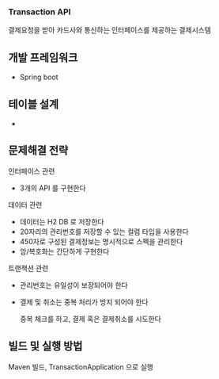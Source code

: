 ### Transaction API

결제요청을 받아 카드사와 통신하는 인터페이스를
제공하는 결제시스템

## 개발 프레임워크

- Spring boot


## 테이블 설계

- 

## 문제해결 전략

인터페이스 관련
- 3개의 API 를 구현한다

데이터 관련
- 데이터는 H2 DB 로 저장한다
- 20자리의 관리번호를 저장할 수 있는 컬럼 타입을 사용한다
- 450자로 구성된 결제정보는 명시적으로 스펙을 관리한다
- 암/복호화는 간단하게 구현한다


트랜잭션 관련
- 관리번호는 유일성이 보장되어야 한다
- 결제 및 취소는 중복 처리가 방지 되어야 한다
  
  중복 체크를 하고, 결제 혹은 결제취소를 시도한다
  

## 빌드 및 실행 방법

Maven 빌드, TransactionApplication 으로 실행
